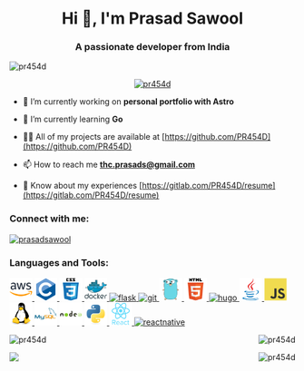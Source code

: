 <h1 align="center">Hi 👋, I'm Prasad Sawool</h1>
<h3 align="center">A passionate developer from India</h3>

<p align="left"> <img src="https://komarev.com/ghpvc/?username=pr454d&label=Profile%20views&color=0e75b6&style=flat" alt="pr454d" /> </p>

<p align="center"> <a href="https://github.com/ryo-ma/github-profile-trophy"><img src="https://github-profile-trophy.vercel.app/?username=pr454d&theme=tokyonight&rank=-B&row=2&column=3&no-bg=false&no-frame=true" alt="pr454d" /></a> </p>

- 🔭 I’m currently working on **personal portfolio with Astro**

- 🌱 I’m currently learning **Go**

- 👨‍💻 All of my projects are available at [https://github.com/PR454D](https://github.com/PR454D)

- 📫 How to reach me **thc.prasads@gmail.com**

- 📄 Know about my experiences [https://gitlab.com/PR454D/resume](https://gitlab.com/PR454D/resume)

<h3 align="left">Connect with me:</h3>
<p align="left">
<a href="https://linkedin.com/in/prasadsawool" target="blank"><img align="center" src="https://raw.githubusercontent.com/rahuldkjain/github-profile-readme-generator/master/src/images/icons/Social/linked-in-alt.svg" alt="prasadsawool" height="30" width="40" /></a>
</p>

<h3 align="left">Languages and Tools:</h3>
<p align="left"> <a href="https://aws.amazon.com" target="_blank" rel="noreferrer"> <img src="https://raw.githubusercontent.com/devicons/devicon/master/icons/amazonwebservices/amazonwebservices-original-wordmark.svg" alt="aws" width="40" height="40"/> </a> <a href="https://www.cprogramming.com/" target="_blank" rel="noreferrer"> <img src="https://raw.githubusercontent.com/devicons/devicon/master/icons/c/c-original.svg" alt="c" width="40" height="40"/> </a> <a href="https://www.w3schools.com/css/" target="_blank" rel="noreferrer"> <img src="https://raw.githubusercontent.com/devicons/devicon/master/icons/css3/css3-original-wordmark.svg" alt="css3" width="40" height="40"/> </a> <a href="https://www.docker.com/" target="_blank" rel="noreferrer"> <img src="https://raw.githubusercontent.com/devicons/devicon/master/icons/docker/docker-original-wordmark.svg" alt="docker" width="40" height="40"/> </a> <a href="https://flask.palletsprojects.com/" target="_blank" rel="noreferrer"> <img src="https://www.vectorlogo.zone/logos/pocoo_flask/pocoo_flask-icon.svg" alt="flask" width="40" height="40"/> </a> <a href="https://git-scm.com/" target="_blank" rel="noreferrer"> <img src="https://www.vectorlogo.zone/logos/git-scm/git-scm-icon.svg" alt="git" width="40" height="40"/> </a> <a href="https://golang.org" target="_blank" rel="noreferrer"> <img src="https://raw.githubusercontent.com/devicons/devicon/master/icons/go/go-original.svg" alt="go" width="40" height="40"/> </a> <a href="https://www.w3.org/html/" target="_blank" rel="noreferrer"> <img src="https://raw.githubusercontent.com/devicons/devicon/master/icons/html5/html5-original-wordmark.svg" alt="html5" width="40" height="40"/> </a> <a href="https://gohugo.io/" target="_blank" rel="noreferrer"> <img src="https://api.iconify.design/logos-hugo.svg" alt="hugo" width="40" height="40"/> </a> <a href="https://www.java.com" target="_blank" rel="noreferrer"> <img src="https://raw.githubusercontent.com/devicons/devicon/master/icons/java/java-original.svg" alt="java" width="40" height="40"/> </a> <a href="https://developer.mozilla.org/en-US/docs/Web/JavaScript" target="_blank" rel="noreferrer"> <img src="https://raw.githubusercontent.com/devicons/devicon/master/icons/javascript/javascript-original.svg" alt="javascript" width="40" height="40"/> </a> <a href="https://www.linux.org/" target="_blank" rel="noreferrer"> <img src="https://raw.githubusercontent.com/devicons/devicon/master/icons/linux/linux-original.svg" alt="linux" width="40" height="40"/> </a> <a href="https://www.mysql.com/" target="_blank" rel="noreferrer"> <img src="https://raw.githubusercontent.com/devicons/devicon/master/icons/mysql/mysql-original-wordmark.svg" alt="mysql" width="40" height="40"/> </a> <a href="https://nodejs.org" target="_blank" rel="noreferrer"> <img src="https://raw.githubusercontent.com/devicons/devicon/master/icons/nodejs/nodejs-original-wordmark.svg" alt="nodejs" width="40" height="40"/> </a> <a href="https://www.python.org" target="_blank" rel="noreferrer"> <img src="https://raw.githubusercontent.com/devicons/devicon/master/icons/python/python-original.svg" alt="python" width="40" height="40"/> </a> <a href="https://reactjs.org/" target="_blank" rel="noreferrer"> <img src="https://raw.githubusercontent.com/devicons/devicon/master/icons/react/react-original-wordmark.svg" alt="react" width="40" height="40"/> </a> <a href="https://reactnative.dev/" target="_blank" rel="noreferrer"> <img src="https://reactnative.dev/img/header_logo.svg" alt="reactnative" width="40" height="40"/> </a> </p>

<p><img align="left" src="https://github-readme-stats.vercel.app/api/top-langs?username=pr454d&show_icons=true&locale=en&layout=compact&theme=tokyonight&hide_border=true&hide=Makefile,CSS,LLVM,HTML&langs_count=6" alt="pr454d" /></p>

<p>&nbsp;<img align="right" src="https://github-readme-stats.vercel.app/api?username=pr454d&theme=tokyonight&show_icons=true&locale=en&layout=compact&hide_border=true" alt="pr454d" /></p>

<a href="https://github.com/PR454D/nerdygook" ><img align="left" src="https://github-readme-streak-stats.herokuapp.com/?user=pr454d&theme=tokyonight&hide_border=true&fire=7AA2F7" /></a>

<p>&nbsp;<img align="right" src="https://github-readme-stats.vercel.app/api/pin/?username=pr454d&theme=tokyonight&hide_border=true&repo=nerdygook" alt="pr454d" /></p>
